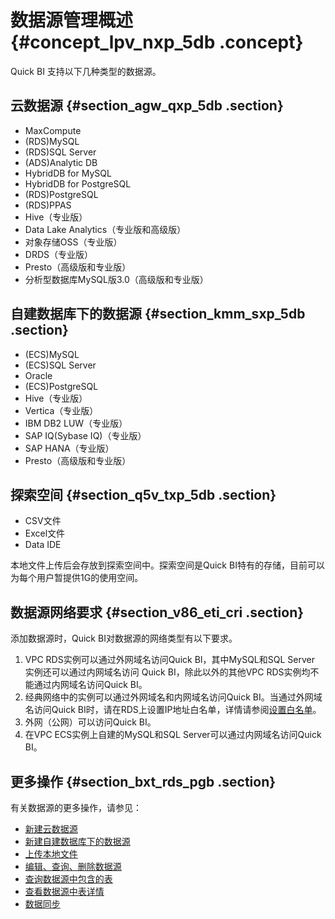 # 数据源管理概述 {#concept_lpv_nxp_5db .concept}

Quick BI 支持以下几种类型的数据源。

## 云数据源 {#section_agw_qxp_5db .section}

-   MaxCompute
-   \(RDS\)MySQL
-   \(RDS\)SQL Server
-   \(ADS\)Analytic DB
-   HybridDB for MySQL
-   HybridDB for PostgreSQL
-   \(RDS\)PostgreSQL
-   \(RDS\)PPAS
-   Hive（专业版）
-   Data Lake Analytics（专业版和高级版）
-   对象存储OSS（专业版）
-   DRDS（专业版）
-   Presto（高级版和专业版）
-   分析型数据库MySQL版3.0（高级版和专业版）

## 自建数据库下的数据源 {#section_kmm_sxp_5db .section}

-   \(ECS\)MySQL
-   \(ECS\)SQL Server
-   Oracle
-   \(ECS\)PostgreSQL
-   Hive（专业版）
-   Vertica（专业版）
-   IBM DB2 LUW（专业版）
-   SAP IQ\(Sybase IQ\)（专业版）
-   SAP HANA（专业版）
-   Presto（高级版和专业版）

## 探索空间 {#section_q5v_txp_5db .section}

-   CSV文件
-   Excel文件
-   Data IDE

本地文件上传后会存放到探索空间中。探索空间是Quick BI特有的存储，目前可以为每个用户暂提供1G的使用空间。

## 数据源网络要求 {#section_v86_eti_cri .section}

添加数据源时，Quick BI对数据源的网络类型有以下要求。

1.  VPC RDS实例可以通过外网域名访问Quick BI，其中MySQL和SQL Server 实例还可以通过内网域名访问 Quick BI，除此以外的其他VPC RDS实例均不能通过内网域名访问Quick BI。
2.  经典网络中的实例可以通过外网域名和内网域名访问Quick BI。当通过外网域名访问Quick BI时，请在RDS上设置IP地址白名单，详情请参阅[设置白名单](https://help.aliyun.com/document_detail/26198.html?spm=a2c4g.11186623.2.8.xYWI1p)。
3.  外网（公网）可以访问Quick BI。
4.  在VPC ECS实例上自建的MySQL和SQL Server可以通过内网域名访问Quick BI。

## 更多操作 {#section_bxt_rds_pgb .section}

有关数据源的更多操作，请参见：

-   [新建云数据源](cn.zh-CN/用户指南/数据建模/管理数据源/新建云数据源.md)
-   [新建自建数据库下的数据源](cn.zh-CN/用户指南/数据建模/管理数据源/新建自建数据库下的数据源.md)
-   [上传本地文件](cn.zh-CN/用户指南/数据建模/管理数据源/上传本地文件.md)
-   [编辑、查询、删除数据源](cn.zh-CN/用户指南/数据建模/管理数据源/编辑、查询、删除数据源.md)
-   [查询数据源中包含的表](cn.zh-CN/用户指南/数据建模/管理数据源/查询数据源中包含的表.md)
-   [查看数据源中表详情](cn.zh-CN/用户指南/数据建模/管理数据源/查看数据源中表详情.md)
-   [数据同步](cn.zh-CN/用户指南/数据建模/管理数据源/数据同步.md)

